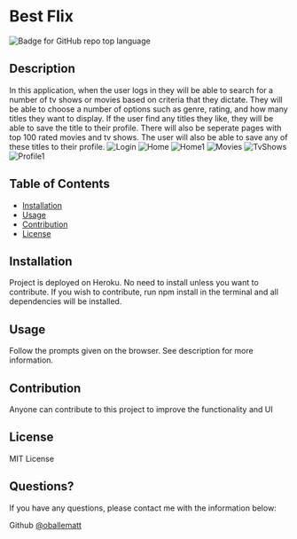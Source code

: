 # Best Flix
  
  ![Badge for GitHub repo top language](https://img.shields.io/github/languages/top/oballematt/bestflix?style=flat&logo=appveyor) 
  

  ## Description

  In this application, when the user logs in they will be able to search for a number of tv shows or movies based on criteria that they dictate. They will be able to choose a number of options such as genre, rating, and how many titles they want to display. If the user find any titles they like, they will be able to save the title to their profile. There will also be seperate pages with top 100 rated movies and tv shows. The user will also be able to save any of these titles to their profile.
  ![Login](src/images/login.PNG)
  ![Home](src/images/home.PNG)
  ![Home1](src/images/home1.PNG) 
  ![Movies](src/images/movies.PNG)
  ![TvShows](src/images/tvshows.PNG)
  ![Profile1](src/images/profile1.PNG)
  
  ## Table of Contents
  * [Installation](#installation)
  * [Usage](#usage)
  * [Contribution](#contribution)
  * [License](#license)
  ## Installation
  
  Project is deployed on Heroku. No need to install unless you want to contribute. If you wish to contribute, run npm install in the terminal and all dependencies will be installed.
  
  
  ## Usage
  
  Follow the prompts given on the browser. See description for more information.
  
  
  ## Contribution
  
  Anyone can contribute to this project to improve the functionality and UI
  
  
  ## License
  
  MIT License
  
  
  ## Questions?
  
  If you have any questions, please contact me with the information below:

  Github [@oballematt](https://github.com/oballematt)
  